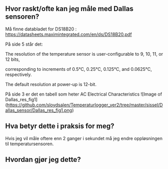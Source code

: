 ## Hvor raskt/ofte kan jeg måle med Dallas sensoren?
Må finne databladet for DS18B20 : https://datasheets.maximintegrated.com/en/ds/DS18B20.pdf

På side 5 står det:</p>

The resolution of the temperature sensor is user-configurable to 9, 10, 11, or 12 bits,</p>
corresponding to increments of 0.5°C, 0.25°C, 0.125°C, and 0.0625°C, respectively. </p>
The default resolution at power-up is 12-bit.

På side 3 er det en tabell som heter AC Electrical Characteristics
![Image of Dallas_res_fig1]
(https://github.com/sloydsalen/Temperaturlogger_ver2/tree/master/sissel/Dallas_sensor/Dallas_res_fig1.png)

## Hva betyr dette i praksis for meg?

Hvis jeg vil måle oftere enn 2 ganger i sekundet må jeg endre oppløsningen til temperatursensoren.

## Hvordan gjør jeg dette?
